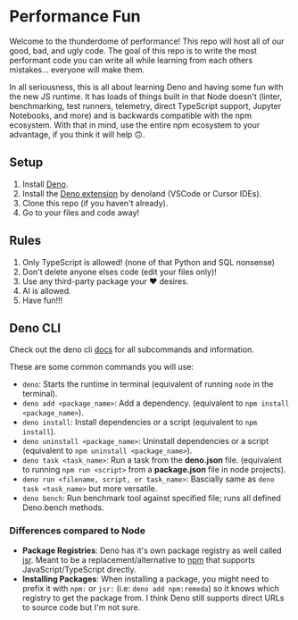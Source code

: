 # Performance Fun
Welcome to the thunderdome of performance! This repo will host all of our good, bad, and ugly code. The goal of this repo is to write the most performant code you can write all while learning from each others mistakes... everyone will make them.

In all seriousness, this is all about learning Deno and having some fun with the new JS runtime. It has loads of things built in that Node doesn't (linter, benchmarking, test runners, telemetry, direct TypeScript support, Jupyter Notebooks, and more) and is backwards compatible with the npm ecosystem. With that in mind, use the entire npm ecosystem to your advantage, if you think it will help 🙃. 

## Setup 
1. Install [Deno](https://docs.deno.com/runtime/).
2. Install the [Deno extension](https://marketplace.visualstudio.com/items?itemName=denoland.vscode-deno) by denoland (VSCode or Cursor IDEs).
3. Clone this repo (if you haven't already).
4. Go to your files and code away!


## Rules
1. Only TypeScript is allowed! (none of that Python and SQL nonsense)
2. Don't delete anyone elses code (edit your files only)!
3. Use any third-party package your ❤️ desires.
4. AI is allowed.
5. Have fun!!!


## Deno CLI 
Check out the deno cli [docs](https://docs.deno.com/runtime/reference/cli/) for all subcommands and information.

These are some common commands you will use:
- `deno`: Starts the runtime in terminal (equivalent of running `node` in the terminal).
- `deno add <package_name>`: Add a dependency. (equivalent to `npm install <package_name>`).
- `deno install`: Install dependencies or a script (equivalent to `npm install`).
- `deno uninstall <package_name>`: Uninstall dependencies or a script (equivalent to `npm uninstall <package_name>`).
- `deno task <task_name>`: Run a task from the **deno.json** file. (equivalent to running `npm run <script>` from a **package.json** file in node projects).
- `deno run <filename, script, or task_name>`: Bascially same as `deno task <task_name>` but more versatile.
- `deno bench`: Run benchmark tool against specified file; runs all defined Deno.bench methods.

### Differences compared to Node
- **Package Registries**: Deno has it's own package registry as well called [jsr](https://jsr.io/). Meant to be a replacement/alternative to [npm](https://www.npmjs.com/) that supports JavaScript/TypeScript directly.
- **Installing Packages**: When installing a package, you might need to prefix it with `npm:` or `jsr:` (i.e: `deno add npm:remeda`) so it knows which registry to get the package from. I think Deno still supports direct URLs to source code but I'm not sure.

